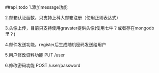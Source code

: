 ##api_todo
1.添加message功能

2.邮箱认证函数，只支持上科大邮箱注册（使用正则表达式）

3.头像上传，目前只支持使用gravater提供头像(使用七牛？或者存在mongodb里？)

4.邮件发送功能，register后生成随机密码发送给用户

5.用户修改资料功能 PUT /user

6.修改密码功能 POST /user/password


